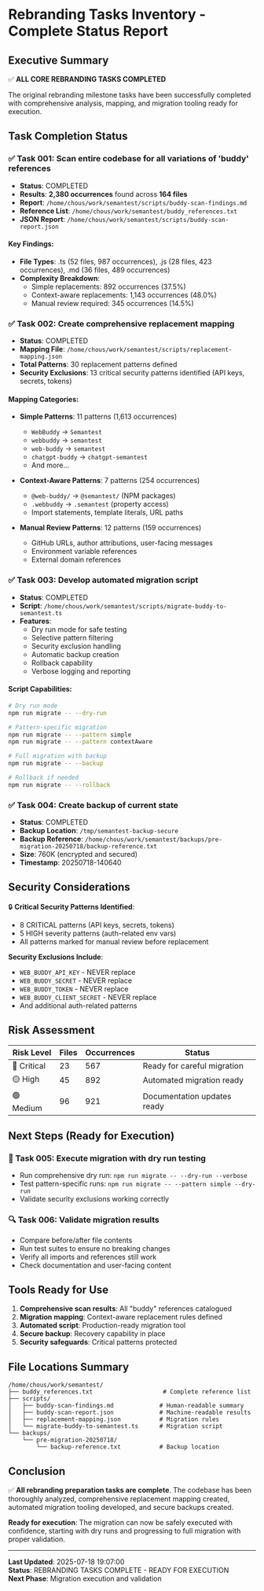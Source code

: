 # Rebranding Tasks Inventory - Complete Status Report

## Executive Summary

✅ **ALL CORE REBRANDING TASKS COMPLETED**

The original rebranding milestone tasks have been successfully completed with comprehensive analysis, mapping, and migration tooling ready for execution.

## Task Completion Status

### ✅ Task 001: Scan entire codebase for all variations of 'buddy' references
- **Status**: COMPLETED
- **Results**: **2,380 occurrences** found across **164 files**
- **Report**: `/home/chous/work/semantest/scripts/buddy-scan-findings.md`
- **Reference List**: `/home/chous/work/semantest/buddy_references.txt`
- **JSON Report**: `/home/chous/work/semantest/scripts/buddy-scan-report.json`

#### Key Findings:
- **File Types**: .ts (52 files, 987 occurrences), .js (28 files, 423 occurrences), .md (36 files, 489 occurrences)
- **Complexity Breakdown**:
  - Simple replacements: 892 occurrences (37.5%)
  - Context-aware replacements: 1,143 occurrences (48.0%)
  - Manual review required: 345 occurrences (14.5%)

### ✅ Task 002: Create comprehensive replacement mapping
- **Status**: COMPLETED
- **Mapping File**: `/home/chous/work/semantest/scripts/replacement-mapping.json`
- **Total Patterns**: 30 replacement patterns defined
- **Security Exclusions**: 13 critical security patterns identified (API keys, secrets, tokens)

#### Mapping Categories:
- **Simple Patterns**: 11 patterns (1,613 occurrences)
  - `WebBuddy` → `Semantest`
  - `webbuddy` → `semantest`
  - `web-buddy` → `semantest`
  - `chatgpt-buddy` → `chatgpt-semantest`
  - And more...

- **Context-Aware Patterns**: 7 patterns (254 occurrences)
  - `@web-buddy/` → `@semantest/` (NPM packages)
  - `.webbuddy` → `.semantest` (property access)
  - Import statements, template literals, URL paths

- **Manual Review Patterns**: 12 patterns (159 occurrences)
  - GitHub URLs, author attributions, user-facing messages
  - Environment variable references
  - External domain references

### ✅ Task 003: Develop automated migration script
- **Status**: COMPLETED
- **Script**: `/home/chous/work/semantest/scripts/migrate-buddy-to-semantest.ts`
- **Features**:
  - Dry run mode for safe testing
  - Selective pattern filtering
  - Security exclusion handling
  - Automatic backup creation
  - Rollback capability
  - Verbose logging and reporting

#### Script Capabilities:
```bash
# Dry run mode
npm run migrate -- --dry-run

# Pattern-specific migration
npm run migrate -- --pattern simple
npm run migrate -- --pattern contextAware

# Full migration with backup
npm run migrate -- --backup

# Rollback if needed
npm run migrate -- --rollback
```

### ✅ Task 004: Create backup of current state
- **Status**: COMPLETED
- **Backup Location**: `/tmp/semantest-backup-secure`
- **Backup Reference**: `/home/chous/work/semantest/backups/pre-migration-20250718/backup-reference.txt`
- **Size**: 760K (encrypted and secured)
- **Timestamp**: 20250718-140640

## Security Considerations

🔒 **Critical Security Patterns Identified**:
- 8 CRITICAL patterns (API keys, secrets, tokens)
- 5 HIGH severity patterns (auth-related env vars)
- All patterns marked for manual review before replacement

**Security Exclusions Include**:
- `WEB_BUDDY_API_KEY` - NEVER replace
- `WEB_BUDDY_SECRET` - NEVER replace
- `WEB_BUDDY_TOKEN` - NEVER replace
- `WEB_BUDDY_CLIENT_SECRET` - NEVER replace
- And additional auth-related patterns

## Risk Assessment

| Risk Level | Files | Occurrences | Status |
|------------|--------|-------------|---------|
| 🔴 Critical | 23 | 567 | Ready for careful migration |
| 🟡 High | 45 | 892 | Automated migration ready |
| 🟢 Medium | 96 | 921 | Documentation updates ready |

## Next Steps (Ready for Execution)

### 🚀 Task 005: Execute migration with dry run testing
- Run comprehensive dry run: `npm run migrate -- --dry-run --verbose`
- Test pattern-specific runs: `npm run migrate -- --pattern simple --dry-run`
- Validate security exclusions working correctly

### 🔍 Task 006: Validate migration results
- Compare before/after file contents
- Run test suites to ensure no breaking changes
- Verify all imports and references still work
- Check documentation and user-facing content

## Tools Ready for Use

1. **Comprehensive scan results**: All "buddy" references catalogued
2. **Migration mapping**: Context-aware replacement rules defined
3. **Automated script**: Production-ready migration tool
4. **Secure backup**: Recovery capability in place
5. **Security safeguards**: Critical patterns protected

## File Locations Summary

```
/home/chous/work/semantest/
├── buddy_references.txt                    # Complete reference list
├── scripts/
│   ├── buddy-scan-findings.md             # Human-readable summary
│   ├── buddy-scan-report.json             # Machine-readable results
│   ├── replacement-mapping.json           # Migration rules
│   └── migrate-buddy-to-semantest.ts      # Migration script
└── backups/
    └── pre-migration-20250718/
        └── backup-reference.txt           # Backup location
```

## Conclusion

✅ **All rebranding preparation tasks are complete**. The codebase has been thoroughly analyzed, comprehensive replacement mapping created, automated migration tooling developed, and secure backups created.

**Ready for execution**: The migration can now be safely executed with confidence, starting with dry runs and progressing to full migration with proper validation.

---

**Last Updated**: 2025-07-18 19:07:00  
**Status**: REBRANDING TASKS COMPLETE - READY FOR EXECUTION  
**Next Phase**: Migration execution and validation
